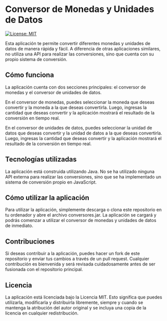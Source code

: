 # Conversor de Monedas y Unidades de Datos

[![License: MIT](https://img.shields.io/badge/License-MIT-yellow.svg)](https://opensource.org/licenses/MIT)

Esta aplicación te permite convertir diferentes monedas y unidades de datos de manera rápida y fácil. A diferencia de otras aplicaciones similares, no utiliza una API para realizar las conversiones, sino que cuenta con su propio sistema de conversión.

## Cómo funciona

La aplicación cuenta con dos secciones principales: el conversor de monedas y el conversor de unidades de datos.

En el conversor de monedas, puedes seleccionar la moneda que deseas convertir y la moneda a la que deseas convertirla. Luego, ingresas la cantidad que deseas convertir y la aplicación mostrará el resultado de la conversión en tiempo real.

En el conversor de unidades de datos, puedes seleccionar la unidad de datos que deseas convertir y la unidad de datos a la que deseas convertirla. Luego, ingresas la cantidad que deseas convertir y la aplicación mostrará el resultado de la conversión en tiempo real.

## Tecnologías utilizadas

La aplicación está construida utilizando Java. No se ha utilizado ninguna API externa para realizar las conversiones, sino que se ha implementado un sistema de conversión propio en JavaScript.

## Cómo utilizar la aplicación

Para utilizar la aplicación, simplemente descarga o clona este repositorio en tu ordenador y abre el archivo conversores.jar. La aplicación se cargará y podrás comenzar a utilizar el conversor de monedas y unidades de datos de inmediato.

## Contribuciones

Si deseas contribuir a la aplicación, puedes hacer un fork de este repositorio y enviar tus cambios a través de un pull request. Cualquier contribución es bienvenida y será revisada cuidadosamente antes de ser fusionada con el repositorio principal.

## Licencia

La aplicación está licenciada bajo la Licencia MIT. Esto significa que puedes utilizarla, modificarla y distribuirla libremente, siempre y cuando se mantenga la atribución del autor original y se incluya una copia de la licencia en cualquier redistribución.

